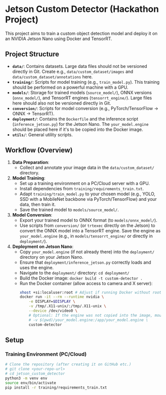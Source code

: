# Jetson Custom Detector (Hackathon Project)

This project aims to train a custom object detection model and deploy it on an NVIDIA Jetson Nano using Docker and TensorRT.

## Project Structure

- **`data/`**: Contains datasets. Large data files should not be versioned directly in Git. Create e.g., `data/custom_dataset/images` and `data/custom_dataset/annotations` here.
- **`training/`**: Scripts for model training (e.g., `train_model.py`). This training should be performed on a powerful machine with a GPU.
- **`models/`**: Storage for trained models (`source_model/`), ONNX versions (`onnx_model/`), and TensorRT engines (`tensorrt_engine/`). Large files here should also not be versioned directly in Git.
- **`conversion/`**: Scripts for model conversion (e.g., PyTorch/TensorFlow -> ONNX -> TensorRT).
- **`deployment/`**: Contains the `Dockerfile` and the inference script (`inference_jetson.py`) for the Jetson Nano. The `your_model.engine` should be placed here if it's to be copied into the Docker image.
- **`utils/`**: General utility scripts.

## Workflow (Overview)

1.  **Data Preparation**:
    * Collect and annotate your image data in the `data/custom_dataset/` directory.
2.  **Model Training**:
    * Set up a training environment on a PC/Cloud server with a GPU.
    * Install dependencies from `training/requirements_train.txt`.
    * Adapt `training/train_model.py` to your chosen model (e.g., YOLO, SSD with a MobileNet backbone via PyTorch/TensorFlow) and your data, then train it.
    * Save the trained model to `models/source_model/`.
3.  **Model Conversion**:
    * Export your trained model to ONNX format (to `models/onnx_model/`).
    * Use scripts from `conversion/` (or `trtexec` directly on the Jetson) to convert the ONNX model into a TensorRT engine. Save the engine as `your_model.engine` (e.g., in `models/tensorrt_engine/` or directly in `deployment/`).
4.  **Deployment on Jetson Nano**:
    * Copy `your_model.engine` (if not already there) into the `deployment/` directory on your Jetson Nano.
    * Ensure that `deployment/inference_jetson.py` correctly loads and uses the engine.
    * Navigate to the `deployment/` directory: `cd deployment/`
    * Build the Docker image: `docker build -t custom-detector .`
    * Run the Docker container (allow access to camera and X server):
        ```bash
        xhost +si:localuser:root # Adjust if running Docker without root
        docker run -it --rm --runtime nvidia \
            -e DISPLAY=$DISPLAY \
            -v /tmp/.X11-unix/:/tmp/.X11-unix \
            --device /dev/video0 \
            # Optional: If the engine was not copied into the image, mount it:
            # -v $(pwd)/your_model.engine:/app/your_model.engine \
            custom-detector
        ```

## Setup

### Training Environment (PC/Cloud)

```bash
# Clone the repository (after creating it on GitHub etc.)
# git clone <your-repo-url>
# cd jetson_custom_detector
python3 -m venv env
source env/bin/activate
pip install -r training/requirements_train.txt
